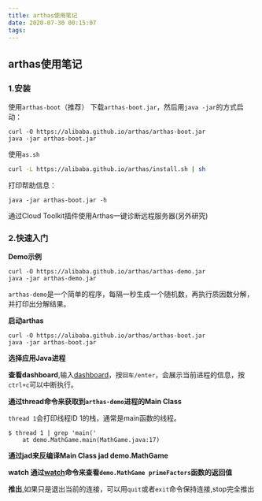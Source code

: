 ```yaml
---
title: arthas使用笔记
date: 2020-07-30 00:15:07
tags:
---
```

## arthas使用笔记

### 1.安装
 使用`arthas-boot`（推荐）
下载`arthas-boot.jar`，然后用`java -jar`的方式启动：
```
curl -O https://alibaba.github.io/arthas/arthas-boot.jar
java -jar arthas-boot.jar
```
<!-- more -->
 使用`as.sh`
 ```bash
curl -L https://alibaba.github.io/arthas/install.sh | sh
 ```

打印帮助信息：

```
java -jar arthas-boot.jar -h
```

 通过Cloud Toolkit插件使用Arthas一键诊断远程服务器(另外研究)

### 2.快速入门

**Demo示例**

```
curl -O https://alibaba.github.io/arthas/arthas-demo.jar
java -jar arthas-demo.jar
```

`arthas-demo`是一个简单的程序，每隔一秒生成一个随机数，再执行质因数分解，并打印出分解结果。

**启动arthas**

```
curl -O https://alibaba.github.io/arthas/arthas-boot.jar
java -jar arthas-boot.jar
```

**选择应用Java进程**

**查看dashboard**,输入[dashboard](https://alibaba.github.io/arthas/dashboard.html)，按`回车/enter`，会展示当前进程的信息，按`ctrl+c`可以中断执行。

**通过thread命令来获取到`arthas-demo`进程的Main Class**

`thread 1`会打印线程ID 1的栈，通常是main函数的线程。

```
$ thread 1 | grep 'main('
    at demo.MathGame.main(MathGame.java:17)
```

**通过jad来反编译Main Class  jad demo.MathGame**

**watch 通过[watch](https://alibaba.github.io/arthas/watch.html)命令来查看`demo.MathGame primeFactors`函数的返回值**

**推出**,如果只是退出当前的连接，可以用`quit`或者`exit`命令保持连接,stop完全推出

